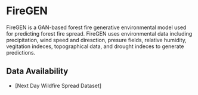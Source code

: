 # FireGEN
FireGEN is a GAN-based forest fire generative environmental model used for predicting forest fire spread. FireGEN uses environmental data including precipitation, wind speed and diresction, presure fields, relative humidity, vegitation indeces, topographical data, and drought indeces to generate predictions.

## Data Availability
- [Next Day Wildfire Spread Dataset]
